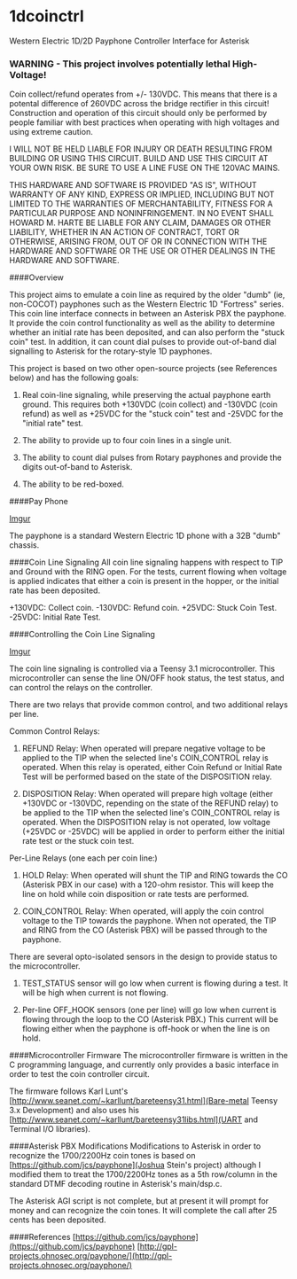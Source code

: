 1dcoinctrl
==========

Western Electric 1D/2D Payphone Controller Interface for Asterisk

### WARNING - This project involves potentially lethal High-Voltage!
Coin collect/refund operates from +/- 130VDC.  This means that there is a potental difference of 260VDC across the bridge rectifier in this circuit!  Construction and operation of this circuit should only be performed by people familiar with best practices when operating with high voltages and using extreme caution.

I WILL NOT BE HELD LIABLE FOR INJURY OR DEATH RESULTING FROM BUILDING OR USING THIS CIRCUIT.   BUILD AND USE THIS CIRCUIT AT YOUR OWN RISK.  BE SURE TO USE A LINE FUSE ON THE 120VAC MAINS.

THIS HARDWARE AND SOFTWARE IS PROVIDED "AS IS", WITHOUT WARRANTY OF ANY KIND, EXPRESS OR IMPLIED, INCLUDING BUT NOT LIMITED TO THE WARRANTIES OF MERCHANTABILITY, FITNESS FOR A PARTICULAR PURPOSE AND NONINFRINGEMENT.  IN NO EVENT SHALL HOWARD M. HARTE BE LIABLE FOR ANY CLAIM, DAMAGES OR OTHER LIABILITY, WHETHER IN AN ACTION OF CONTRACT, TORT OR OTHERWISE, ARISING FROM, OUT OF OR IN CONNECTION WITH THE HARDWARE AND SOFTWARE OR THE USE OR OTHER DEALINGS IN THE HARDWARE AND SOFTWARE. 

####Overview

This project aims to emulate a coin line as required by the older "dumb" (ie, non-COCOT) payphones such as the Western Electric 1D "Fortress" series.  This coin line interface connects in between an Asterisk PBX the payphone.  It provide the coin control functionality as well as the ability to determine whether an initial rate has been deposited, and can also perform the "stuck coin" test.  In addition, it can count dial pulses to provide out-of-band dial signalling to Asterisk for the rotary-style 1D payphones.

This project is based on two other open-source projects (see References below) and has the following goals:

1. Real coin-line signaling, while preserving the actual payphone earth ground.  This requires both +130VDC (coin collect) and -130VDC (coin refund) as well as +25VDC for the "stuck coin" test and -25VDC for the "initial rate" test.

2. The ability to provide up to four coin lines in a single unit.

3. The ability to count dial pulses from Rotary payphones and provide the digits out-of-band to Asterisk.

4. The ability to be red-boxed.

####Pay Phone

[Imgur](http://i.imgur.com/b4mjclw.jpg)

The payphone is a standard Western Electric 1D phone with a 32B "dumb" chassis.

####Coin Line Signaling
All coin line signaling happens with respect to TIP and Ground with the RING open. For the tests, current flowing when voltage is applied indicates that either a coin is present in the hopper, or the initial rate has been deposited.

+130VDC: Collect coin.
-130VDC: Refund coin.
+25VDC: Stuck Coin Test.
-25VDC: Initial Rate Test.

####Controlling the Coin Line Signaling

[Imgur](http://i.imgur.com/M2MgEFB.jpg)

The coin line signaling is controlled via a Teensy 3.1 microcontroller.  This microcontroller can sense the line ON/OFF hook status, the test status, and can control the relays on the controller.

There are two relays that provide common control, and two additional relays per line.

Common Control Relays:
1. REFUND Relay: When operated will prepare negative voltage to be applied to the TIP when the selected line's COIN_CONTROL relay is operated.  When this relay is operated, either Coin Refund or Initial Rate Test will be performed based on the state of the DISPOSITION relay.

2. DISPOSITION Relay: When operated will prepare high voltage (either +130VDC or -130VDC, repending on the state of the REFUND relay) to be applied to the TIP when the selected line's COIN_CONTROL relay is operated.  When the DISPOSITION relay is not operated, low voltage (+25VDC or -25VDC) will be applied in order to perform either the initial rate test or the stuck coin test.

Per-Line Relays (one each per coin line:)
1. HOLD Relay: When operated will shunt the TIP and RING towards the CO (Asterisk PBX in our case) with a 120-ohm resistor.  This will keep the line on hold while coin disposition or rate tests are performed.

2. COIN_CONTROL Relay: When operated, will apply the coin control voltage to the TIP towards the payphone.  When not operated, the TIP and RING from the CO (Asterisk PBX) will be passed through to the payphone.

There are several opto-isolated sensors in the design to provide status to the microcontroller.

1. TEST_STATUS sensor will go low when current is flowing during a test.  It will be high when current is not flowing.

2. Per-line OFF_HOOK sensors (one per line) will go low when current is flowing through the loop to the CO (Asterisk PBX.)  This current will be flowing either when the payphone is off-hook or when the line is on hold.

####Microcontroller Firmware
The microcontroller firmware is written in the C programming language, and currently only provides a basic interface in order to test the coin controller circuit.

The firmware follows Karl Lunt's [http://www.seanet.com/~karllunt/bareteensy31.html](Bare-metal Teensy 3.x Development) and also uses his [http://www.seanet.com/~karllunt/bareteensy31libs.html](UART and Terminal I/O libraries).

####Asterisk PBX Modifications
Modifications to Asterisk in order to recognize the 1700/2200Hz coin tones is based on [https://github.com/jcs/payphone](Joshua Stein's project) although I modified them to treat the 1700/2200Hz tones as a 5th row/column in the standard DTMF decoding routine in Asterisk's main/dsp.c.

The Asterisk AGI script is not complete, but at present it will prompt for money and can recognize the coin tones.  It will complete the call after 25 cents has been deposited.

####References
[https://github.com/jcs/payphone](https://github.com/jcs/payphone)
[http://gpl-projects.ohnosec.org/payphone/](http://gpl-projects.ohnosec.org/payphone/)
